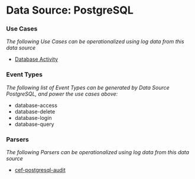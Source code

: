 Data Source: PostgreSQL
=======================

### Use Cases

_The following Use Cases can be operationalized using log data from this data source_

* [Database Activity](usecase_database_activity.md)


### Event Types

_The following list of Event Types can be generated by Data Source PostgreSQL, and power the use cases above:_

- database-access
- database-delete
- database-login
- database-query


### Parsers

_The following Parsers can be operationalized using log data from this data source_

* [cef-postgresql-audit](parserContent_cef-postgresql-audit.md)
